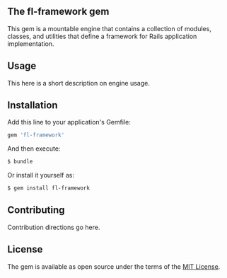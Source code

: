 ## The fl-framework gem

This gem is a mountable engine that contains a collection of modules, classes, and utilities that define a
framework for Rails application implementation.

## Usage
This here is a short description on engine usage.

## Installation
Add this line to your application's Gemfile:

```ruby
gem 'fl-framework'
```

And then execute:
```bash
$ bundle
```

Or install it yourself as:
```bash
$ gem install fl-framework
```

## Contributing
Contribution directions go here.

## License
The gem is available as open source under the terms of the [MIT License](http://opensource.org/licenses/MIT).

